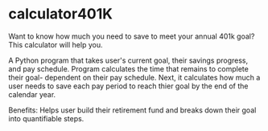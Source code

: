 # calculator401K
Want to know how much you need to save to meet your annual 401k goal? This calculator will help you.

A Python program that takes user's current goal, their savings progress, and pay schedule.
Program calculates the time that remains to complete their goal- dependent on their pay schedule.
Next, it calculates how much a user needs to save each pay period to reach thier goal by the end of the calendar year.

Benefits: Helps user build their retirement fund and breaks down their goal into quantifiable steps. 
